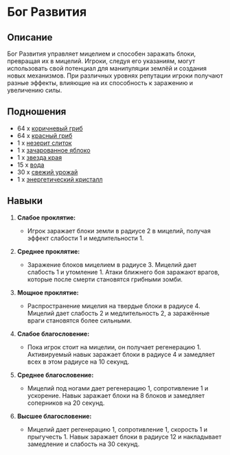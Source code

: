 # Бог Развития

## Описание
Бог Развития управляет мицелием и способен заражать блоки, превращая их в мицелий. Игроки, следуя его указаниям, могут использовать свой потенциал для манипуляции землёй и создания новых механизмов. При различных уровнях репутации игроки получают разные эффекты, влияющие на их способность к заражению и увеличению силы.

## Подношения
  - 64 x [коричневый гриб]()
  - 64 x [красный гриб]()
  - 1 x [незерит слиток]()
  - 1 x [зачарованное яблоко]()
  - 1 x [звезда края]()
  - 15 x [вода]()
  - 30 x [свежий урожай]()
  - 1 x [энергетический кристалл]()

## Навыки

1. **Слабое проклятие:**
   - Игрок заражает блоки земли в радиусе 2 в мицелий, получая эффект слабости 1 и медлительности 1.

2. **Среднее проклятие:**
   - Заражение блоков мицелием в радиусе 3. Мицелий дает слабость 1 и утомление 1. Атаки ближнего боя заражают врагов, которые после смерти становятся грибными зомби.

3. **Мощное проклятие:**
   - Распространение мицелия на твердые блоки в радиусе 4. Мицелий дает слабость 2 и медлительность 2, а заражённые враги становятся более сильными.

4. **Слабое благословение:**
   - Пока игрок стоит на мицелии, он получает регенерацию 1. Активируемый навык заражает блоки в радиусе 4 и замедляет всех в этом радиусе на 10 секунд.

5. **Среднее благословение:**
   - Мицелий под ногами дает регенерацию 1, сопротивление 1 и ускорение. Навык заражает блоки на 8 блоков и замедляет соперников на 20 секунд.

6. **Высшее благословение:**
   - Мицелий дает регенерацию 1, сопротивление 1, скорость 1 и прыгучесть 1. Навык заражает блоки в радиусе 12 и накладывает замедление и слабость на 30 секунд.
